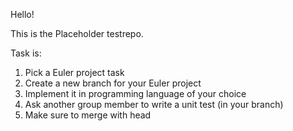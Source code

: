 Hello!

This is the Placeholder testrepo.

Task is:

1) Pick a Euler project task
2) Create a new branch for your Euler project
3) Implement it in programming language of your choice
4) Ask another group member to write a unit test (in your branch)
5) Make sure to merge with head


